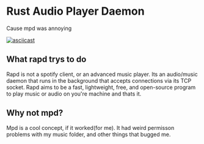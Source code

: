 # Rust Audio Player Daemon
Cause mpd was annoying

[![asciicast](https://asciinema.org/a/468543.svg)](https://asciinema.org/a/468543)

## What rapd trys to do
Rapd is not a spotify client, or an advanced music player. Its an audio/music daemon that runs in the background that accepts connections via its TCP socket.
Rapd aims to be a fast, lightweight, free, and open-source program to play music or audio on you're machine and thats it.

## Why not mpd?
Mpd is a cool concept, if it worked(for me). It had weird permisson problems with my music folder, and other things that bugged me.
